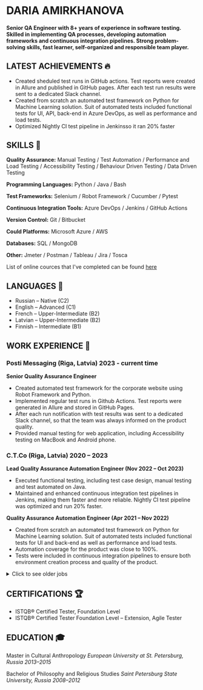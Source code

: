 # DARIA AMIRKHANOVA
#### Senior QA Engineer with 8+ years of experience in software testing. Skilled in implementing QA processes, developing automation frameworks and continuous integration pipelines. Strong problem-solving skills, fast learner, self-organized and responsible team player.



## LATEST ACHIEVEMENTS 🔥 
- Created sheduled test runs in GitHub actions. Test reports were created in Allure and published in GitHub pages. After each test run results were sent to a dedicated Slack channel.
- Created from scratch an automated test framework on Python for Machine Learning solution. Suit of automated tests included functional tests for UI, API, back-end in Azure DevOps, as well as performance and load tests.
- Optimized Nightly CI test pipeline in Jenkinsso it ran 20% faster

## SKILLS 💁

**Quality Assurance:** Manual Testing / Test Automation / Performance and Load Testing / Accessibility Testing / Behaviour Driven Testing / Data Driven Testing

**Programming Languages:** Python / Java /  Bash

**Test Frameworks:** Selenium / Robot Framework / Cucumber / Pytest

**Continuous Integration Tools:** Azure DevOps / Jenkins / GitHub Actions
 
**Version Control:**  Git / Bitbucket
 
**Could Platforms:** Microsoft Azure / AWS

**Databases:** SQL / MongoDB
  
**Other:**  Jmeter / Postman / Tableau / Jira / Tosca 

List of online cources that I've completed can be found [here](https://github.com/dariaamir/moocs)

##  LANGUAGES 🎏

- Russian – Native (C2)
- English – Advanced (C1)
- French – Upper-Intermediate (B2)
- Latvian – Upper-Intermediate (B2) 
- Finnish – Intermediate (B1)


## WORK EXPERIENCE 👷

### Posti Messaging (Riga, Latvia)                                      2023 - current time 
**Senior Quality Assurance Engineer**
- Created automated test framework for the corporate website using Robot Framework and Python.
- Implemented regular test runs in Github Actions. Test reports were generated in Allure and stored in GitHub Pages.
- After each run notification with test results was sent to a dedicated Slack channel, so that the team was always informed on the product quality.
- Provided manual testing for web application, including Accessibility testing on MacBook and Android phone.

### C.T.Co (Riga, Latvia)                                      2020 – 2023

**Lead Quality Assurance Automation Engineer (Nov 2022 – Oct 2023)**
- Executed functional testing, including test case design, manual testing and test automated on Java.
- Maintained and enhanced continuous integration test pipelines in Jenkins, making them faster and more reliable. Nightly CI test pipeline was optimized and run 20% faster.

**Quality Assurance Automation Engineer  (Apr 2021 – Nov 2022)**
- Created from scratch an automated test framework on Python for Machine Learning solution. Suit of automated tests included functional tests for UI and back-end as well as performance and load tests. 
- Automation coverage for the product was close to 100%. 
- Tests were included in continuous integration pipelines to ensure both environment creation process and quality of the product. 

<details>
<summary>Click to see older jobs</summary>

**Quality Assurance Automation Engineer (Jul 2020 – Apr 2021)**
- Supported a suite of back-end and integration tests for a set of applications for reinsurance company.

### Accenture (Riga, Latvia)                                      2018 – 2020
 
**Senior Quality Assurance Engineer   (Aug 2019 - Jun 2020)**
- Provided manual and automated testing for a web application.
- Participated in all stages on SDLC: from planning and estimations to release support and demo to clients. 

**Quality Assurance Engineer  (Apr 2018 - Jul 2019)**
- Provided manual testing for a video solution project. Tests were executed on a variety of devices and platforms: Android, iOS, PC, Mac, smart TVs, Chromecast. Test cases were adjusted to different screen resolutions and platforms' capabilities. 

### Reksoft (Saint Petersburg, Russia)                                      2017 – 2018
**Quality Assurance Automation Engineer**
- Developed from scratch a suite automated test cases for web store's API (Python + pytest).
- Integrated these test within CI process, using Travis. Tests run after every merge to master.
- Test results were automatically sent to a dedicated Slack channel, so development team was informed about code status as soon as possible.

### BeKitzur  (Saint Petersburg, Russia)                                      2016 – 2017
**Quality Assurance Engineer**
- Provided manual and automated testing of a web platform for advertising analytics and management.
- Created manual test plans, based on input from management and developers. 
- Participated in developed of UI test suite (using Python and  Selenium). Daily test runs allowed us to deploy to production 4 times per week.
- Developed and maintained REST API test suite, using SOAPUI and Groovy scripts. This suite helped to automate some of the most repetitive daily tasks.

### NVision Group  (Saint Petersburg, Russia)                                      2015 –  2016
**Manual QA Engineer**
- Executed manual tests of a mobile network operator platform.
- Was part of a distributed team, that provided smoke, sanity, integration and regression testing. 

### Sperasoft   (Saint Petersburg, Russia)                                      2013
**Junoir Manual QA Engineer**
- Executed manual tests on a user management platform.
- Used a variety of devices: PC, Bravia TV, Android phones and tablets, PSP, PS3 etc).
- Participated in test case design.

</details>

## CERTIFICATIONS 🏆
- ISTQB® Certified Tester, Foundation Level
- ISTQB® Certified Tester Foundation Level – Extension, Agile Tester
 
## EDUCATION 🎓

Master in Cultural Anthropology
_European University at St. Petersburg, Russia_
_2013–2015_

Bachelor of Philosophy and Religious Studies
_Saint Petersburg State University, Russia_
_2008–2012_
